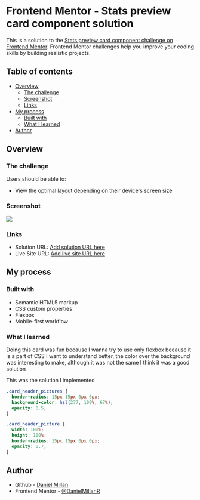 # Frontend Mentor - Stats preview card component solution

This is a solution to the [Stats preview card component challenge on Frontend Mentor](https://www.frontendmentor.io/challenges/stats-preview-card-component-8JqbgoU62). Frontend Mentor challenges help you improve your coding skills by building realistic projects.

## Table of contents

- [Overview](#overview)
  - [The challenge](#the-challenge)
  - [Screenshot](#screenshot)
  - [Links](#links)
- [My process](#my-process)
  - [Built with](#built-with)
  - [What I learned](#what-i-learned)
- [Author](#author)

## Overview

### The challenge

Users should be able to:

- View the optimal layout depending on their device's screen size

### Screenshot

![](./screenshot.jpg)

### Links

- Solution URL: [Add solution URL here](https://your-solution-url.com)
- Live Site URL: [Add live site URL here](https://your-live-site-url.com)

## My process

### Built with

- Semantic HTML5 markup
- CSS custom properties
- Flexbox
- Mobile-first workflow

### What I learned

Doing this card was fun because I wanna try to use only flexbox because it is a part of CSS I want to understand better, the color over the background was interesting to make, although it was not the same I think it was a good solution

This was the solution I implemented

```css
.card_header_pictures {
  border-radius: 15px 15px 0px 0px;
  background-color: hsl(277, 100%, 67%);
  opacity: 0.5;
}

.card_header_picture {
  width: 100%;
  height: 100%;
  border-radius: 15px 15px 0px 0px;
  opacity: 0.7;
}
```

## Author

- Github - [Daniel Millan](https://github.com/Millanotex)
- Frontend Mentor - [@DanielMillanR](https://www.frontendmentor.io/profile/DanielMillanR)

